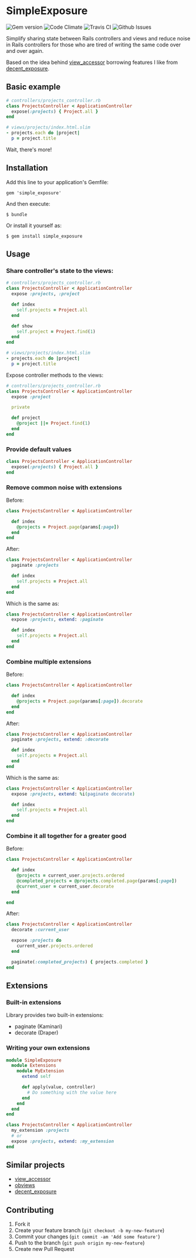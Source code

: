 # SimpleExposure

![Gem version](http://img.shields.io/gem/v/simple_exposure.svg)
![Code Climate](http://img.shields.io/codeclimate/github/mikekreeki/simple_exposure.svg)
![Travis CI](http://img.shields.io/travis/mikekreeki/simple_exposure.svg)
![Github Issues](http://img.shields.io/github/issues/mikekreeki/simple_exposure.svg)

Simplify sharing state between Rails controllers and views and reduce noise in Rails controllers for those who are tired of writing the same code over and over again.

Based on the idea behind [view_accessor](https://github.com/invisiblefunnel/view_accessor) borrowing features I like from [decent_exposure](https://github.com/voxdolo/decent_exposure).

## Basic example

```ruby
# controllers/projects_controller.rb
class ProjectsController < ApplicationController
  expose(:projects) { Project.all }
end

# views/projects/index.html.slim
- projects.each do |project|
  p = project.title
```

Wait, there's  more!

## Installation

Add this line to your application's Gemfile:

    gem 'simple_exposure'

And then execute:

    $ bundle

Or install it yourself as:

    $ gem install simple_exposure

## Usage

### Share controller's state to the views:

```ruby
# controllers/projects_controller.rb
class ProjectsController < ApplicationController
  expose :projects, :project

  def index
    self.projects = Project.all
  end

  def show
    self.project = Project.find(1)
  end
end

# views/projects/index.html.slim
- projects.each do |project|
  p = project.title
```

Expose controller methods to the views:

```ruby
# controllers/projects_controller.rb
class ProjectsController < ApplicationController
  expose :project

  private

  def project
    @project ||= Project.find(1)
  end
end
```

### Provide default values

```ruby
class ProjectsController < ApplicationController
  expose(:projects) { Project.all }
end
```

### Remove common noise with extensions

Before:

```ruby
class ProjectsController < ApplicationController

  def index
    @projects = Project.page(params[:page])
  end
end
```

After:

```ruby
class ProjectsController < ApplicationController
  paginate :projects

  def index
    self.projects = Project.all
  end
end
```

Which is the same as:

```ruby
class ProjectsController < ApplicationController
  expose :projects, extend: :paginate

  def index
    self.projects = Project.all
  end
end
```

### Combine multiple extensions

Before:

```ruby
class ProjectsController < ApplicationController

  def index
    @projects = Project.page(params[:page]).decorate
  end
end
```

After:

```ruby
class ProjectsController < ApplicationController
  paginate :projects, extend: :decorate

  def index
    self.projects = Project.all
  end
end
```

Which is the same as:

```ruby
class ProjectsController < ApplicationController
  expose :projects, extend: %i(paginate decorate)

  def index
    self.projects = Project.all
  end
end
```

### Combine it all together for a greater good

Before:

```ruby
class ProjectsController < ApplicationController

  def index
    @projects = current_user.projects.ordered
    @completed_projects = @projects.completed.page(params[:page])
    @current_user = current_user.decorate
  end

end
```

After:

```ruby
class ProjectsController < ApplicationController
  decorate :current_user

  expose :projects do
    current_user.projects.ordered
  end

  paginate(:completed_projects) { projects.completed }
end
```

## Extensions

### Built-in extensions

Library provides two built-in extensions:

+ paginate (Kaminari)
+ decorate (Draper)

### Writing your own extensions

```ruby
module SimpleExposure
  module Extensions
    module MyExtension
      extend self

      def apply(value, controller)
        # Do something with the value here
      end
    end
  end
end

class ProjectsController < ApplicationController
  my_extension :projects
  # or
  expose :projects, extend: :my_extension
end
```

## Similar projects

+ [view_accessor](https://github.com/invisiblefunnel/view_accessor)
+ [obviews](https://github.com/elia/obviews)
+ [decent_exposure](https://github.com/voxdolo/decent_exposure)

## Contributing

1. Fork it
2. Create your feature branch (`git checkout -b my-new-feature`)
3. Commit your changes (`git commit -am 'Add some feature'`)
4. Push to the branch (`git push origin my-new-feature`)
5. Create new Pull Request

